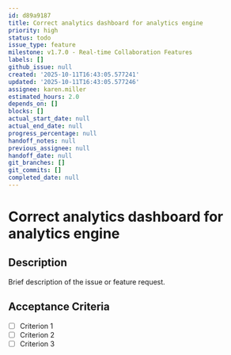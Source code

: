 ```yaml
---
id: d89a9187
title: Correct analytics dashboard for analytics engine
priority: high
status: todo
issue_type: feature
milestone: v1.7.0 - Real-time Collaboration Features
labels: []
github_issue: null
created: '2025-10-11T16:43:05.577241'
updated: '2025-10-11T16:43:05.577246'
assignee: karen.miller
estimated_hours: 2.0
depends_on: []
blocks: []
actual_start_date: null
actual_end_date: null
progress_percentage: null
handoff_notes: null
previous_assignee: null
handoff_date: null
git_branches: []
git_commits: []
completed_date: null
---
```


# Correct analytics dashboard for analytics engine

## Description

Brief description of the issue or feature request.

## Acceptance Criteria

- [ ] Criterion 1
- [ ] Criterion 2
- [ ] Criterion 3